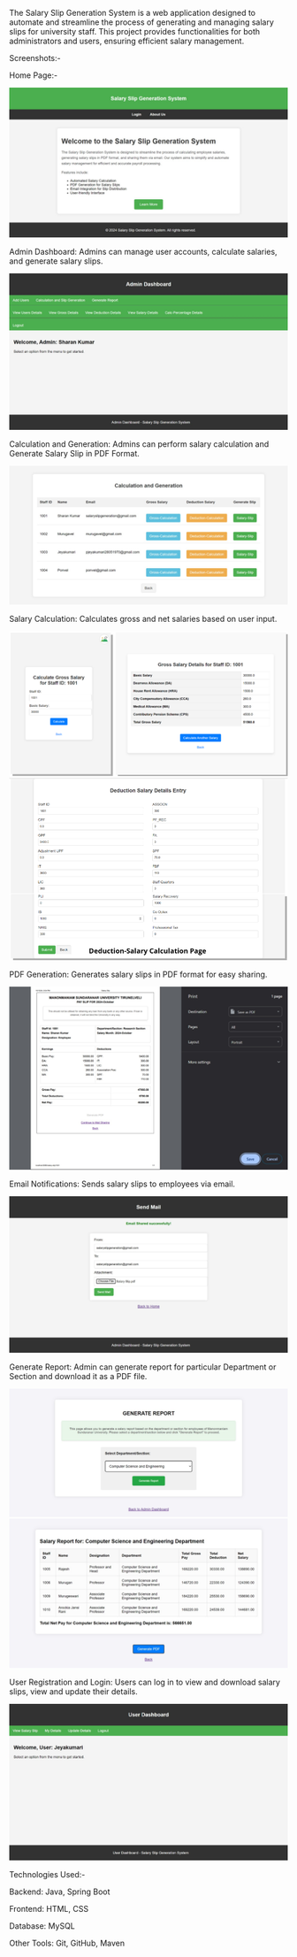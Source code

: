 The Salary Slip Generation System is a web application designed to automate and streamline the process of generating and managing salary slips for university staff. This project provides functionalities for both administrators and users, ensuring efficient salary management.

Screenshots:-

Home Page:-

![Home Page](HomePage.jpeg)

Admin Dashboard: Admins can manage user accounts, calculate salaries, and generate salary slips.

![Admin Dashboard](AdminPage.jpeg)

Calculation and Generation: Admins can perform salary calculation and Generate Salary Slip in PDF Format.

![CG](CG.jpeg)

Salary Calculation: Calculates gross and net salaries based on user input.

![Gross Calculation Page](GrossCalculation.png)
![Deduction Calculation Page](DeductionCalculation.png)

PDF Generation: Generates salary slips in PDF format for easy sharing.

![PDF Generation Page](PDFConversionPage.jpeg)

Email Notifications: Sends salary slips to employees via email.

![Email Sharing Page](EmailSharingPage.jpeg)

Generate Report: Admin can generate report for particular Department or Section and download it as a PDF file.

![Report Generation Page](Report(1).jpeg)
![Report Generation Page](Report(2).jpeg)

User Registration and Login: Users can log in to view and download salary slips, view and update their details.

![User Dashboard](UserPage.jpeg)

Technologies Used:-

Backend: Java, Spring Boot

Frontend: HTML, CSS

Database: MySQL

Other Tools: Git, GitHub, Maven
